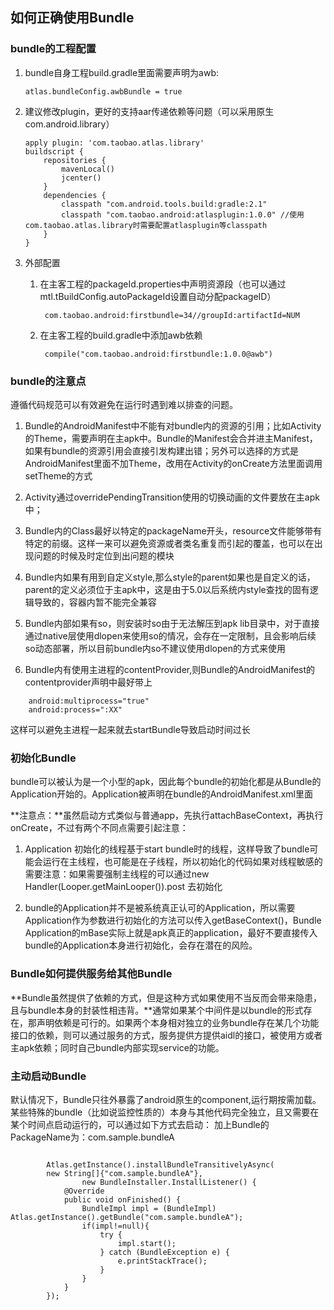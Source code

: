 ## 如何正确使用Bundle
### bundle的工程配置
 1. bundle自身工程build.gradle里面需要声明为awb:
 	
 	    atlas.bundleConfig.awbBundle = true

 2. 建议修改plugin，更好的支持aar传递依赖等问题（可以采用原生com.android.library）
 	    
 	    apply plugin: 'com.taobao.atlas.library'
 	    buildscript {
		    repositories {
		        mavenLocal()
		        jcenter()
		    }
		    dependencies {
		        classpath "com.android.tools.build:gradle:2.1"
		        classpath "com.taobao.android:atlasplugin:1.0.0" //使用com.taobao.atlas.library时需要配置atlasplugin等classpath
		    }
		}

3. 外部配置
	1. 在主客工程的packageId.properties中声明资源段（也可以通过mtl.tBuildConfig.autoPackageId设置自动分配packageID）
	
	        com.taobao.android:firstbundle=34//groupId:artifactId=NUM
	2. 在主客工程的build.gradle中添加awb依赖

            compile("com.taobao.android:firstbundle:1.0.0@awb")

###  bundle的注意点
遵循代码规范可以有效避免在运行时遇到难以排查的问题。

1. Bundle的AndroidManifest中不能有对bundle内的资源的引用；比如Activity的Theme，需要声明在主apk中。Bundle的Manifest会合并进主Manifest，如果有bundle的资源引用会直接引发构建出错；另外可以选择的方式是AndroidManifest里面不加Theme，改用在Activity的onCreate方法里面调用setTheme的方式
2. Activity通过overridePendingTransition使用的切换动画的文件要放在主apk中；
3. Bundle内的Class最好以特定的packageName开头，resource文件能够带有特定的前缀。这样一来可以避免资源或者类名重复而引起的覆盖，也可以在出现问题的时候及时定位到出问题的模块
4. Bundle内如果有用到自定义style,那么style的parent如果也是自定义的话，parent的定义必须位于主apk中，这是由于5.0以后系统内style查找的固有逻辑导致的，容器内暂不能完全兼容
5. Bundle内部如果有so，则安装时so由于无法解压到apk lib目录中，对于直接通过native层使用dlopen来使用so的情况，会存在一定限制，且会影响后续so动态部署，所以目前bundle内so不建议使用dlopen的方式来使用
 
6. Bundle内有使用主进程的contentProvider,则Bundle的AndroidManifest的contentprovider声明中最好带上

```
	android:multiprocess="true"
	android:process=":XX"
```
这样可以避免主进程一起来就去startBundle导致启动时间过长

### 初始化Bundle
bundle可以被认为是一个小型的apk，因此每个bundle的初始化都是从Bundle的Application开始的。Application被声明在bundle的AndroidManifest.xml里面

**注意点：**虽然启动方式类似与普通app，先执行attachBaseContext，再执行onCreate，不过有两个不同点需要引起注意：

1. Application 初始化的线程基于start bundle时的线程，这样导致了bundle可能会运行在主线程，也可能是在子线程，所以初始化的代码如果对线程敏感的需要注意：如果需要强制主线程的可以通过new Handler(Looper.getMainLooper()).post 去初始化

2. bundle的Application并不是被系统真正认可的Application，所以需要Application作为参数进行初始化的方法可以传入getBaseContext()，Bundle Application的mBase实际上就是apk真正的application，最好不要直接传入bundle的Application本身进行初始化，会存在潜在的风险。

### Bundle如何提供服务给其他Bundle
**Bundle虽然提供了依赖的方式，但是这种方式如果使用不当反而会带来隐患，且与bundle本身的封装性相违背。**通常如果某个中间件是以bundle的形式存在，那声明依赖是可行的。如果两个本身相对独立的业务bundle存在某几个功能接口的依赖，则可以通过服务的方式，服务提供方提供aidl的接口，被使用方或者主apk依赖；同时自己bundle内部实现service的功能。

### 主动启动Bundle
默认情况下，Bundle只往外暴露了android原生的component,运行期按需加载。某些特殊的bundle（比如说监控性质的）本身与其他代码完全独立，且又需要在某个时间点启动运行的，可以通过如下方式去启动：
加上Bundle的PackageName为：com.sample.bundleA

```

        Atlas.getInstance().installBundleTransitivelyAsync(
        new String[]{"com.sample.bundleA"}, 
                new BundleInstaller.InstallListener() {
            @Override
            public void onFinished() {
                BundleImpl impl = (BundleImpl) Atlas.getInstance().getBundle("com.sample.bundleA");
                if(impl!=null){
                    try {
                        impl.start();
                    } catch (BundleException e) {
                        e.printStackTrace();
                    }
                }
            }
        });
        
